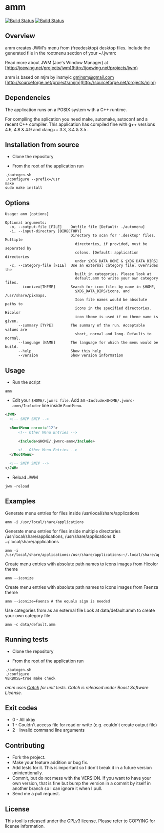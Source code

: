 amm
====

[![Build Status](https://travis-ci.org/chiku/amm.png?branch=master)](https://travis-ci.org/chiku/amm)
[![Build Status](https://drone.io/github.com/chiku/amm/status.png)](https://drone.io/github.com/chiku/amm/latest)

Overview
--------

amm creates JWM's menu from (freedesktop) desktop files. Include the generated file in the rootmenu section of your ~/.jwmrc

Read more about JWM (Joe's Window Manager) at [http://joewing.net/projects/jwm](http://joewing.net/projects/jwm)

amm is based on mjm by insmyic <gminsm@gmail.com> [http://sourceforge.net/projects/mjm](http://sourceforge.net/projects/mjm)

Dependencies
------------

The application runs on a POSIX system with a C++ runtime.

For compiling the aplication you need make, automake, autoconf and a recent C++ compiler. This application has compiled fine with g++ versions 4.6, 4.8 & 4.9 and clang++ 3.3, 3.4 & 3.5 .

Installation from source
------------------------

* Clone the repository

* From the root of the application run
```script
./autogen.sh
./configure --prefix=/usr
make
sudo make install
```

Options
-------

``` script
Usage: amm [options]

Optional arguments:
  -o, --output-file [FILE]    Outfile file [Default: ./automenu]
  -i, --input-directory [DIRECTORY]
                              Directory to scan for '.desktop' files. Multiple
                                directories, if provided, must be separated by
                                colons. [Default: application directories
                                under $XDG_DATA_HOME & $XDG_DATA_DIRS]
  -c, --category-file [FILE]  Use an external category file. Overrides the
                                built in categories. Please look at
                                default.amm to write your own category files.
      --iconize=[THEME]       Search for icon files by name in $HOME,
                                $XDG_DATA_DIRS/icons, and /usr/share/pixmaps.
                                Icon file names would be absolute paths to
                                icons in the specified directories. Hicolor
                                icon theme is used if no theme name is given.
      --summary [TYPE]        The summary of the run. Acceptable values are
                                short, normal and long. Defaults to normal.
      --language [NAME]       The language for which the menu would be build.
      --help                  Show this help
      --version               Show version information
```

Usage
-----

* Run the script
``` script
amm
```

* Edit your ```$HOME/.jwmrc file```. Add an ```<Include>$HOME/.jwmrc-amm</Include>``` line inside ```RootMenu```.
``` xml
<JWM>
  <!-- SNIP SNIP -->

  <RootMenu onroot="12">
      <!-- Other Menu Entries -->

      <Include>$HOME/.jwmrc-amm</Include>

      <!-- Other Menu Entries -->
  </RootMenu>

  <!-- SNIP SNIP -->
</JWM>
```

* Reload JWM
``` script
jwm -reload
```

Examples
--------

Generate menu entries for files inside /usr/local/share/applications
``` script
amm -i /usr/local/share/applications
```

Generate menu entries for files inside multiple directories /usr/local/share/applications, /usr/share/applications
& ~/.local/share/applications
``` script
amm -i /usr/local/share/applications:/usr/share/applications:~/.local/share/applications
```

Create menu entries with absolute path names to icons images from Hicolor theme
``` script
amm --iconize
```

Create menu entries with absolute path names to icons images from Faenza theme
``` script
amm --iconize=Faenza # the equals sign is needed
```

Use categories from as an external file
Look at data/default.amm to create your own category file
``` script
amm -c data/default.amm
```

Running tests
-------------

* Clone the repository

* From the root of the application run
``` script
./autogen.sh
./configure
VERBOSE=true make check
```

_amm uses [Catch](https://github.com/philsquared/Catch) for unit tests. Catch is released under Boost Software License._

Exit codes
----------

* 0 - All okay
* 1 - Couldn't access file for read or write (e.g. couldn't create output file)
* 2 - Invalid command line arguments

Contributing
------------

* Fork the project.
* Make your feature addition or bug fix.
* Add tests for it. This is important so I don't break it in a future version unintentionally.
* Commit, but do not mess with the VERSION. If you want to have your own version, that is fine but bump the version in a commit by itself in another branch so I can ignore it when I pull.
* Send me a pull request.

License
-------

This tool is released under the GPLv3 license. Please refer to COPYING for license information.
